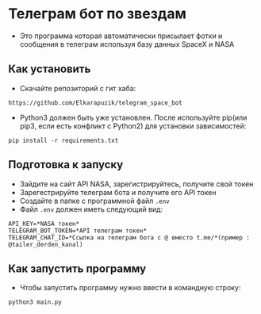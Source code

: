 # Телеграм бот по звездам
- Это программа которая автоматически присылает фотки и сообщения в телеграм используя базу данных SpaceX и NASA
## Как установить
- Скачайте репозиторий с гит хаба:

```
https://github.com/Elkarapuzik/telegram_space_bot
```

- Python3 должен быть уже установлен. После используйте pip(или pip3, если есть конфликт с Python2) для установки зависимостей:

```
pip install -r requirements.txt
``` 
## Подготовка к запуску
- Зайдите на сайт API NASA, зарегистрируйтесь, получите свой токен
- Зарегестрируйте телеграм бота и получите его API токен
- Создайте в папке с программной файл `.env`
- Файл `.env` должен иметь следующий вид:
```
API_KEY=*NASA токен*
TELEGRAM_BOT_TOKEN=*API телеграм токен*
TELEGRAM_CHAT_ID=*Ссылка на телеграм бота с @ вместо t.me/*(пример : @tailer_derden_kanal)
```

## Как запустить программу
- Чтобы запустить программу нужно ввести в командную строку:
```
python3 main.py
```
